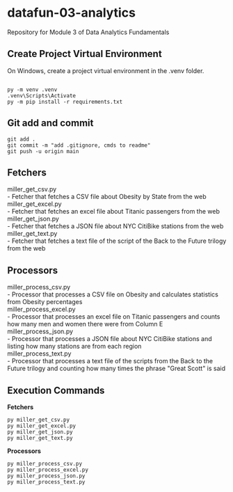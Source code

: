 # datafun-03-analytics
Repository for Module 3 of Data Analytics Fundamentals

## Create Project Virtual Environment

On Windows, create a project virtual environment in the .venv folder. 

```shell

py -m venv .venv
.venv\Scripts\Activate
py -m pip install -r requirements.txt

```

## Git add and commit 

```shell
git add .
git commit -m "add .gitignore, cmds to readme"
git push -u origin main
```

## Fetchers

miller_get_csv.py \
    - Fetcher that fetches a CSV file about Obesity by State from the web \
miller_get_excel.py \
    - Fetcher that fetches an excel file about Titanic passengers from the web \
miller_get_json.py \
    - Fetcher that fetches a JSON file about NYC CitiBike stations from the web \
miller_get_text.py \
    - Fetcher that fetches a text file of the script of the Back to the Future trilogy from the web 

## Processors

miller_process_csv.py \
    - Processor that processes a CSV file on Obesity and calculates statistics from Obesity percentages \
miller_process_excel.py \
    - Processor that processes an excel file on Titanic passengers and counts how many men and women there were from Column E \
miller_process_json.py \
    - Processor that processes a JSON file about NYC CitiBike stations and listing how many stations are from each region \
miller_process_text.py \
    - Processor that processes a text file of the scripts from the Back to the Future trilogy and counting how many times the phrase "Great Scott" is said 

## Execution Commands

**Fetchers**

```shell
py miller_get_csv.py
py miller_get_excel.py
py miller_get_json.py
py miller_get_text.py
```

**Processors**

```shell
py miller_process_csv.py
py miller_process_excel.py
py miller_process_json.py
py miller_process_text.py
```